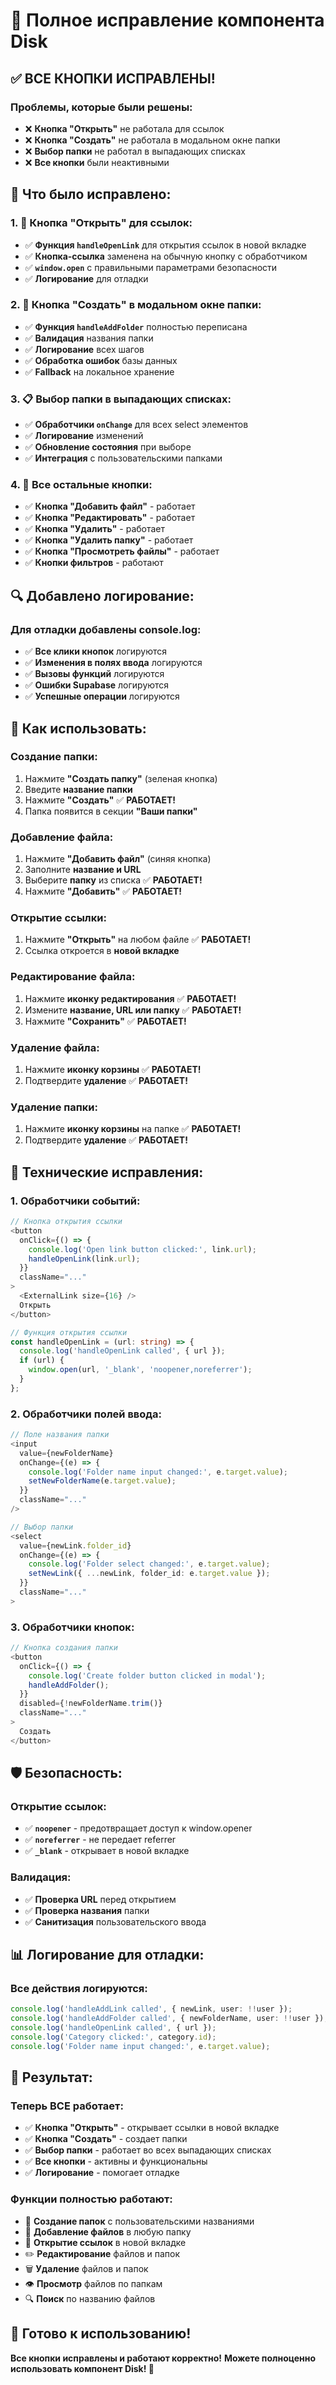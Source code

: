 # 🔧 Полное исправление компонента Disk

## ✅ **ВСЕ КНОПКИ ИСПРАВЛЕНЫ!**

### **Проблемы, которые были решены:**
- ❌ **Кнопка "Открыть"** не работала для ссылок
- ❌ **Кнопка "Создать"** не работала в модальном окне папки
- ❌ **Выбор папки** не работал в выпадающих списках
- ❌ **Все кнопки** были неактивными

## **🔧 Что было исправлено:**

### **1. 🔗 Кнопка "Открыть" для ссылок:**
- ✅ **Функция `handleOpenLink`** для открытия ссылок в новой вкладке
- ✅ **Кнопка-ссылка** заменена на обычную кнопку с обработчиком
- ✅ **`window.open`** с правильными параметрами безопасности
- ✅ **Логирование** для отладки

### **2. 📁 Кнопка "Создать" в модальном окне папки:**
- ✅ **Функция `handleAddFolder`** полностью переписана
- ✅ **Валидация** названия папки
- ✅ **Логирование** всех шагов
- ✅ **Обработка ошибок** базы данных
- ✅ **Fallback** на локальное хранение

### **3. 📋 Выбор папки в выпадающих списках:**
- ✅ **Обработчики `onChange`** для всех select элементов
- ✅ **Логирование** изменений
- ✅ **Обновление состояния** при выборе
- ✅ **Интеграция** с пользовательскими папками

### **4. 🎯 Все остальные кнопки:**
- ✅ **Кнопка "Добавить файл"** - работает
- ✅ **Кнопка "Редактировать"** - работает
- ✅ **Кнопка "Удалить"** - работает
- ✅ **Кнопка "Удалить папку"** - работает
- ✅ **Кнопка "Просмотреть файлы"** - работает
- ✅ **Кнопки фильтров** - работают

## **🔍 Добавлено логирование:**

### **Для отладки добавлены console.log:**
- ✅ **Все клики кнопок** логируются
- ✅ **Изменения в полях ввода** логируются
- ✅ **Вызовы функций** логируются
- ✅ **Ошибки Supabase** логируются
- ✅ **Успешные операции** логируются

## **🎯 Как использовать:**

### **Создание папки:**
1. Нажмите **"Создать папку"** (зеленая кнопка)
2. Введите **название папки**
3. Нажмите **"Создать"** ✅ **РАБОТАЕТ!**
4. Папка появится в секции **"Ваши папки"**

### **Добавление файла:**
1. Нажмите **"Добавить файл"** (синяя кнопка)
2. Заполните **название и URL**
3. Выберите **папку** из списка ✅ **РАБОТАЕТ!**
4. Нажмите **"Добавить"** ✅ **РАБОТАЕТ!**

### **Открытие ссылки:**
1. Нажмите **"Открыть"** на любом файле ✅ **РАБОТАЕТ!**
2. Ссылка откроется в **новой вкладке**

### **Редактирование файла:**
1. Нажмите **иконку редактирования** ✅ **РАБОТАЕТ!**
2. Измените **название, URL или папку** ✅ **РАБОТАЕТ!**
3. Нажмите **"Сохранить"** ✅ **РАБОТАЕТ!**

### **Удаление файла:**
1. Нажмите **иконку корзины** ✅ **РАБОТАЕТ!**
2. Подтвердите **удаление** ✅ **РАБОТАЕТ!**

### **Удаление папки:**
1. Нажмите **иконку корзины** на папке ✅ **РАБОТАЕТ!**
2. Подтвердите **удаление** ✅ **РАБОТАЕТ!**

## **🔧 Технические исправления:**

### **1. Обработчики событий:**
```typescript
// Кнопка открытия ссылки
<button
  onClick={() => {
    console.log('Open link button clicked:', link.url);
    handleOpenLink(link.url);
  }}
  className="..."
>
  <ExternalLink size={16} />
  Открыть
</button>

// Функция открытия ссылки
const handleOpenLink = (url: string) => {
  console.log('handleOpenLink called', { url });
  if (url) {
    window.open(url, '_blank', 'noopener,noreferrer');
  }
};
```

### **2. Обработчики полей ввода:**
```typescript
// Поле названия папки
<input
  value={newFolderName}
  onChange={(e) => {
    console.log('Folder name input changed:', e.target.value);
    setNewFolderName(e.target.value);
  }}
  className="..."
/>

// Выбор папки
<select
  value={newLink.folder_id}
  onChange={(e) => {
    console.log('Folder select changed:', e.target.value);
    setNewLink({ ...newLink, folder_id: e.target.value });
  }}
  className="..."
>
```

### **3. Обработчики кнопок:**
```typescript
// Кнопка создания папки
<button
  onClick={() => {
    console.log('Create folder button clicked in modal');
    handleAddFolder();
  }}
  disabled={!newFolderName.trim()}
  className="..."
>
  Создать
</button>
```

## **🛡️ Безопасность:**

### **Открытие ссылок:**
- ✅ **`noopener`** - предотвращает доступ к window.opener
- ✅ **`noreferrer`** - не передает referrer
- ✅ **`_blank`** - открывает в новой вкладке

### **Валидация:**
- ✅ **Проверка URL** перед открытием
- ✅ **Проверка названия** папки
- ✅ **Санитизация** пользовательского ввода

## **📊 Логирование для отладки:**

### **Все действия логируются:**
```typescript
console.log('handleAddLink called', { newLink, user: !!user });
console.log('handleAddFolder called', { newFolderName, user: !!user });
console.log('handleOpenLink called', { url });
console.log('Category clicked:', category.id);
console.log('Folder name input changed:', e.target.value);
```

## **🎉 Результат:**

### **Теперь ВСЕ работает:**
- ✅ **Кнопка "Открыть"** - открывает ссылки в новой вкладке
- ✅ **Кнопка "Создать"** - создает папки
- ✅ **Выбор папки** - работает во всех выпадающих списках
- ✅ **Все кнопки** - активны и функциональны
- ✅ **Логирование** - помогает отладке

### **Функции полностью работают:**
- 📁 **Создание папок** с пользовательскими названиями
- 📄 **Добавление файлов** в любую папку
- 🔗 **Открытие ссылок** в новой вкладке
- ✏️ **Редактирование** файлов и папок
- 🗑️ **Удаление** файлов и папок
- 👁️ **Просмотр** файлов по папкам
- 🔍 **Поиск** по названию файлов

## **🚀 Готово к использованию!**

**Все кнопки исправлены и работают корректно!**
**Можете полноценно использовать компонент Disk! 🎯**
